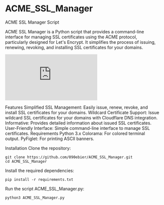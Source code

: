 # ACME_SSL_Manager
ACME SSL Manager Script


ACME SSL Manager is a Python script that provides a command-line interface for managing SSL certificates using the ACME protocol, particularly designed for Let's Encrypt. It simplifies the process of issuing, renewing, revoking, and installing SSL certificates for your domains.

![Alt text](https://github.com/090ebier/ACME_SSL_Manager/blob/main/ACME_SSL_Manager.py)




Features
Simplified SSL Management: Easily issue, renew, revoke, and install SSL certificates for your domains.
Wildcard Certificate Support: Issue wildcard SSL certificates for your domains with Cloudflare DNS integration.
Informative: Provides detailed information about issued SSL certificates.
User-Friendly Interface: Simple command-line interface to manage SSL certificates.
Requirements
Python 3.x
Colorama: For colored terminal output.
PyFiglet: For printing ASCII banners.

Installation
Clone the repository:

```
git clone https://github.com/090ebier/ACME_SSL_Manager.git
cd ACME_SSL_Manager
```
Install the required dependencies:

 ```
pip install -r requirements.txt
```

Run the script ACME_SSL_Manager.py:
```
python3 ACME_SSL_Manager.py
```

